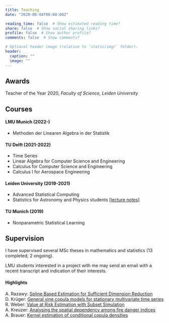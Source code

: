 ```yaml
---
title: Teaching
date: "2020-08-04T00:00:00Z"

reading_time: false  # Show estimated reading time?
share: false  # Show social sharing links?
profile: false  # Show author profile?
comments: false  # Show comments?

# Optional header image (relative to `static/img/` folder).
header:
  caption: ""
  image: ""
---
```


## Awards

<!-- [Teacher of the Year 2020](https://www.universiteitleiden.nl/science-talents-and-discoveries/teacher-of-the-year-award/thomas-nagler),  -->
Teacher of the Year 2020, *Faculty of Science, Leiden University*

## Courses

#### LMU Munich (2022-)

- Methoden der Linearen Algebra in der Statistik

#### TU Delft (2021-2022)

- Time Series   
- Linear Algebra for Computer Science and Engineering   
- Calculus for Computer Science and Engineering   
- Calculus I for Aerospace Engineering   


#### Leiden University (2019-2021)

- Advanced Statistical Computing    
- Statistics for Astronomy and Physics students [[lecture notes]](../stan-2020.pdf)   

#### TU Munich (2019)

- Nonparametric Statistical Learning  
<!-- - TA for several courses and seminars -->

## Supervision

I have supervised several MSc theses in mathematics and statistics (13 completed, 2 ongoing). 

LMU students interested in a project with me may send an email with a recent transcript and indication of their interests. 

#### Highlights

A. Razawy: [Spline Based Estimation for Sufficient Dimension Reduction](../razawy-suffdr.pdf)    
D. Krüger:  [General vine copula models for stationary multivariate time series](https://mediatum.ub.tum.de/node?id=1554813)   
R. Weber: [Value at Risk Estimation with Subset Simulation](http://mediatum.ub.tum.de/node?id=1467381)    
A. Kreuzer:  [Analysing the spatial dependency among fire danger indices](https://mediatum.ub.tum.de/node?id=1338821)  
A. Brauer:  [Kernel estimation of conditional copula densities](https://mediatum.ub.tum.de/doc/1342845/1342845.pdf)  

